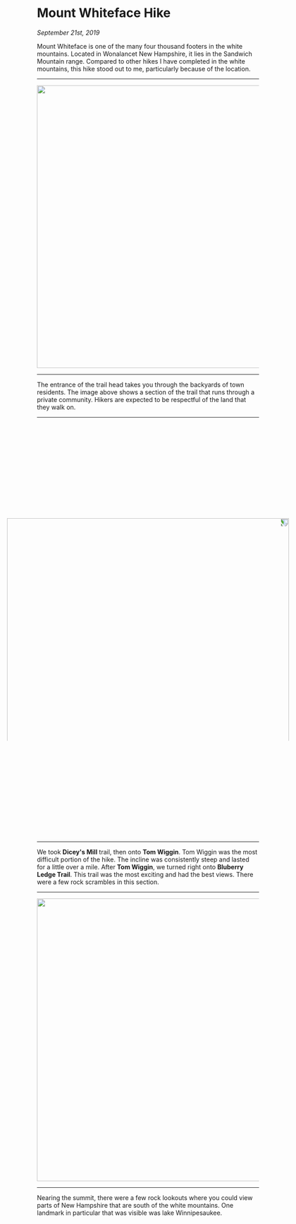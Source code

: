 # Mount Whiteface Hike

*September 21st, 2019*

Mount Whiteface is one of the many four thousand footers in the white mountains.  Located in Wonalancet New Hampshire, it lies in the Sandwich Mountain range.  Compared to other hikes I have completed in the white mountains, this hike stood out to me, particularly because of the location.

---
<div style="text-align:center"><img class="img-fluid" src="https://firebasestorage.googleapis.com/v0/b/jake-maguy.appspot.com/o/pictures%2F20190921_101055.jpg_optimized.jpg?alt=media&token=5e406f57-46c5-4680-9bb4-ea9102133af2" width="640"></div>

---
The entrance of the trail head takes you through the backyards of town residents. The image above shows a section of the trail that runs through a private community.  Hikers are expected to be respectful of the land that they walk on.

---
<div style="text-align:center; transform: rotate(90deg); margin-top: 160px; margin-bottom: 160px;"><img class="img-fluid" src="https://firebasestorage.googleapis.com/v0/b/jake-maguy.appspot.com/o/pictures%2F20190921_100220.jpg_optimized.jpg?alt=media&token=2fb50922-bb30-41c6-ac3f-8b6b052d9c1e" width="640"></div>

---
We took **Dicey's Mill** trail, then onto **Tom Wiggin**.  Tom Wiggin was the most difficult portion of the hike.  The incline was consistently steep and lasted for a little over a mile.  After **Tom Wiggin**, we turned right onto **Bluberry Ledge Trail**.  This trail was the most exciting and had the best views.  There were a few rock scrambles in this section.  

---
<div style="text-align:center"><img class="img-fluid" src="https://firebasestorage.googleapis.com/v0/b/jake-maguy.appspot.com/o/pictures%2F20190921_123048.jpg_optimized.jpg?alt=media&token=2d8fe57a-2aa0-42b1-bd7e-b7b0b4f3083a" width="640"></div>

---
Nearing the summit, there were a few rock lookouts where you could view parts of New Hampshire that are south of the white mountains.  One landmark in particular that was visible was lake Winnipesaukee.